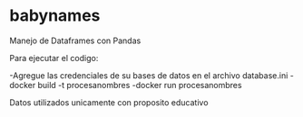 # babynames
Manejo de Dataframes con Pandas

Para ejecutar el codigo:

-Agregue las credenciales de su bases de datos en el archivo database.ini
-docker build -t procesanombres
-docker run procesanombres

Datos utilizados unicamente con proposito educativo
